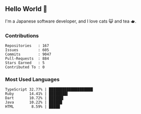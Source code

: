 ## Hello World 👋

I'm a Japanese software developer, and I love cats 😺 and tea 🫖.

### Contributions

    Repositories   : 167
    Issues         : 605
    Commits        : 9047
    Pull-Requests  : 884
    Stars Earned   : 5
    Contributed To : 0

### Most Used Languages

    TypeScript 32.77% | ████████████████████
    Ruby       14.41% | ████████▌
    Dart       10.72% | ██████▌
    Java       10.22% | ██████
    HTML        8.59% | █████
